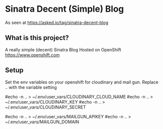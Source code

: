Sinatra Decent (Simple) Blog
====================

As seen at https://asked.io/tag/sinatra-decent-blog

What is this project?
----------------------------

A really simple (decent) Sinatra Blog Hosted on OpenShift https://www.openshift.com

Setup
----------------------------
Set the env variables on your openshift for cloudinary and mail gun.
Replace .. with the variable setting

#echo -n .. > ~/.env/user_vars/CLOUDINARY_CLOUD_NAME
#echo -n .. > ~/.env/user_vars/CLOUDINARY_KEY
#echo -n .. > ~/.env/user_vars/CLOUDINARY_SECRET


#echo -n .. > ~/.env/user_vars/MAILGUN_APIKEY
#echo -n .. > ~/.env/user_vars/MAILGUN_DOMAIN